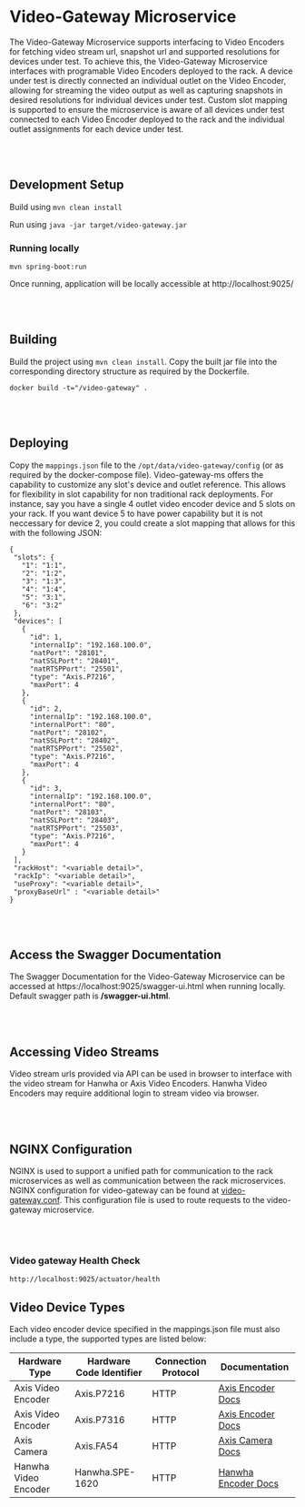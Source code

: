 # Video-Gateway Microservice
The Video-Gateway Microservice supports interfacing to Video Encoders for fetching video stream url, snapshot url and supported resolutions for devices under test. To achieve this, the Video-Gateway Microservice interfaces with programable Video Encoders deployed to the rack. A device under test is directly connected an individual outlet on the Video Encoder, allowing for streaming the video output as well as capturing snapshots in desired resolutions for individual devices under test. Custom slot mapping is supported to ensure the microservice is aware of all devices under test connected to each Video Encoder deployed to the rack and the individual outlet assignments for each device under test.

<br><br>

## Development Setup

Build using `mvn clean install`

Run using `java -jar target/video-gateway.jar`

### Running locally
```
mvn spring-boot:run
```

Once running, application will be locally accessible at http://localhost:9025/

<br><br>

## Building

Build the project using `mvn clean install`.
Copy the built jar file into the corresponding directory structure as required by the Dockerfile.

    docker build -t="/video-gateway" .


<br><br>

## Deploying

Copy the `mappings.json` file to the `/opt/data/video-gateway/config` (or as required by the docker-compose file).
Video-gateway-ms offers the capability to customize any slot's device and outlet reference.
This allows for flexibility in slot capability for non traditional rack deployments.
For instance, say you have a single 4 outlet video encoder device and 5 slots on your rack.
If you want device 5 to have power capability but it is not neccessary for device 2,
you could create a slot mapping that allows for this with the following JSON:

 ```
 {
  "slots": {
    "1": "1:1",
    "2": "1:2",
    "3": "1:3",
    "4": "1:4",
    "5": "3:1",
    "6": "3:2"
  },
  "devices": [
    {
      "id": 1,
      "internalIp": "192.168.100.0",
      "natPort": "28101",
      "natSSLPort": "28401",
      "natRTSPPort": "25501",
      "type": "Axis.P7216",
      "maxPort": 4
    },
    {
      "id": 2,
      "internalIp": "192.168.100.0",
      "internalPort": "80",
      "natPort": "28102",
      "natSSLPort": "28402",
      "natRTSPPort": "25502",
      "type": "Axis.P7216",
      "maxPort": 4
    },
    {
      "id": 3,
      "internalIp": "192.168.100.0",
      "internalPort": "80",
      "natPort": "28103",
      "natSSLPort": "28403",
      "natRTSPPort": "25503",
      "type": "Axis.P7216",
      "maxPort": 4
    }
  ],
  "rackHost": "<variable detail>",
  "rackIp": "<variable detail>",
  "useProxy": "<variable detail>",
  "proxyBaseUrl" : "<variable detail>"
}
 ```

<br><br>

## Access the Swagger Documentation

The Swagger Documentation for the Video-Gateway Microservice can be accessed at https://localhost:9025/swagger-ui.html when running locally. Default swagger path is **/swagger-ui.html**.


<br><br>

## Accessing Video Streams

Video stream urls provided via API can be used in browser to interface with the video stream for Hanwha or Axis Video Encoders. Hanwha Video Encoders may require additional login to stream video via browser.

<br><br>

## NGINX Configuration

NGINX is used to support a unified path for communication to the rack microservices as well as communication between the rack microservices. NGINX configuration for video-gateway can be found at [video-gateway.conf](conf/video-gateway.conf). This configuration file is used to route requests to the video-gateway microservice.


<br><br>

### Video gateway Health Check

    http://localhost:9025/actuator/health
    
    
    

## Video Device Types

Each video encoder device specified in the mappings.json file must also include a type, the supported types are listed below:


| Hardware Type | Hardware Code Identifier | Connection Protocol |  Documentation |
| --- | --- | --- | --- | 
|Axis Video Encoder|Axis.P7216|HTTP|[Axis Encoder Docs](https://www.axis.com/dam/public/68/f1/ad/axis-p7216-video-encoder--user-manual-en-US-102065.pdf)|
|Axis Video Encoder|Axis.P7316|HTTP|[Axis Encoder Docs](https://help.axis.com/en-us/axis-p7316)|
|Axis Camera|Axis.FA54|HTTP|[Axis Camera Docs](https://help.axis.com/en-us/axis-fa54-main-unit)|
|Hanwha Video Encoder|Hanwha.SPE-1620|HTTP|[Hanwha Encoder Docs](https://www.hanwhavision.com/en/products/peripherals/encoder/A/spe-1620/)|

<br><br>
